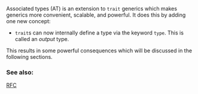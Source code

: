 Associated types (AT) is an extension to `trait` generics which makes generics
more convenient, scalable, and powerful. It does this by adding one new
concept:

* `trait`s can now internally define a type via the keyword `type`. This is
called an *output* type.

This results in some powerful consequences which will be discussed in the
following sections.

### See also:

[RFC](
https://github.com/aturon/rfcs/blob/associated-items/active/0000-associated-items.md
)
